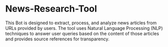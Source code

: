 # News-Research-Tool
This Bot is designed to extract, process, and analyze news articles from URLs provided by users. The tool uses Natural Language Processing (NLP) techniques to answer user queries based on the content of those articles and provides source references for transparency.
